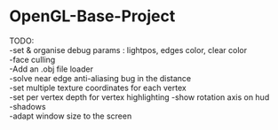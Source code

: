 # OpenGL-Base-Project


TODO:   
-set & organise debug params : lightpos, edges color, clear color  
-face culling    
-Add an .obj file loader  
-solve near edge anti-aliasing bug in the distance   
-set multiple texture coordinates for each vertex  
-set per vertex depth for vertex highlighting
-show rotation axis on hud  
-shadows   
-adapt window size to the screen  